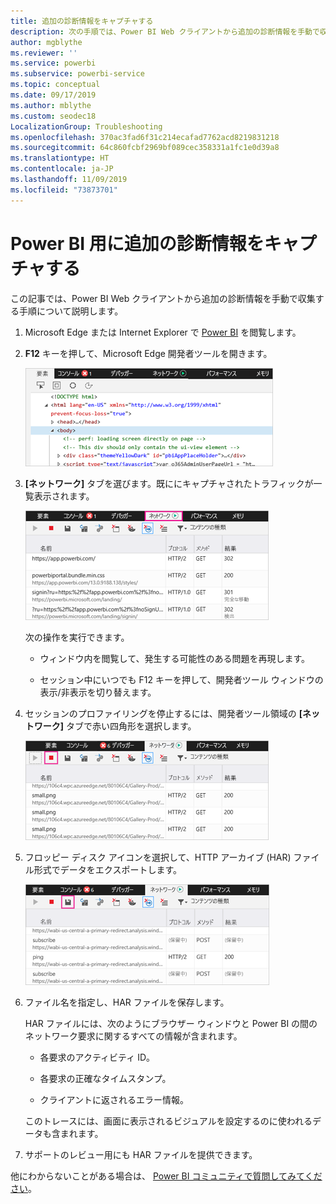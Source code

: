 ```yaml
---
title: 追加の診断情報をキャプチャする
description: 次の手順では、Power BI Web クライアントから追加の診断情報を手動で収集するために可能性のある 2 つのオプションを提供します。
author: mgblythe
ms.reviewer: ''
ms.service: powerbi
ms.subservice: powerbi-service
ms.topic: conceptual
ms.date: 09/17/2019
ms.author: mblythe
ms.custom: seodec18
LocalizationGroup: Troubleshooting
ms.openlocfilehash: 370ac3fad6f31c214ecafad7762acd8219831218
ms.sourcegitcommit: 64c860fcbf2969bf089cec358331a1fc1e0d39a8
ms.translationtype: HT
ms.contentlocale: ja-JP
ms.lasthandoff: 11/09/2019
ms.locfileid: "73873701"
---
```

# <a name="capture-additional-diagnostic-information-for-power-bi"></a>Power BI 用に追加の診断情報をキャプチャする

この記事では、Power BI Web クライアントから追加の診断情報を手動で収集する手順について説明します。

1. Microsoft Edge または Internet Explorer で [Power BI](https://app.powerbi.com) を閲覧します。

1. **F12** キーを押して、Microsoft Edge 開発者ツールを開きます。

   ![Microsoft Edge 開発者ツールの [要素] タブのスクリーンショット。](media/service-admin-capturing-additional-diagnostic-information-for-power-bi/edge-developer-tools.png)

1. **[ネットワーク]** タブを選びます。既ににキャプチャされたトラフィックが一覧表示されます。

   ![Microsoft Edge 開発者ツールの [ネットワーク] タブのスクリーンショット。](media/service-admin-capturing-additional-diagnostic-information-for-power-bi/edge-network-tab.png)

    次の操作を実行できます。

    * ウィンドウ内を閲覧して、発生する可能性のある問題を再現します。

    * セッション中にいつでも F12 キーを押して、開発者ツール ウィンドウの表示/非表示を切り替えます。

1. セッションのプロファイリングを停止するには、開発者ツール領域の **[ネットワーク]** タブで赤い四角形を選択します。

   ![Microsoft Edge 開発者ツールの [停止] ボタンが強調表示された [ネットワーク] タブのスクリーンショット。](media/service-admin-capturing-additional-diagnostic-information-for-power-bi/edge-network-tab-stop.png)

1. フロッピー ディスク アイコンを選択して、HTTP アーカイブ (HAR) ファイル形式でデータをエクスポートします。

   ![Microsoft Edge 開発者ツールのフロッピー ディスク アイコンが強調表示された [ネットワーク] タブのスクリーンショット。](media/service-admin-capturing-additional-diagnostic-information-for-power-bi/edge-network-tab-save.png)

1. ファイル名を指定し、HAR ファイルを保存します。

    HAR ファイルには、次のようにブラウザー ウィンドウと Power BI の間のネットワーク要求に関するすべての情報が含まれます。

    * 各要求のアクティビティ ID。

    * 各要求の正確なタイムスタンプ。

    * クライアントに返されるエラー情報。

    このトレースには、画面に表示されるビジュアルを設定するのに使われるデータも含まれます。

1. サポートのレビュー用にも HAR ファイルを提供できます。

他にわからないことがある場合は、 [Power BI コミュニティで質問してみてください](https://community.powerbi.com/)。
